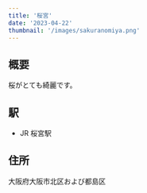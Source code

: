 ```yaml
---
title: '桜宮'
date: '2023-04-22'
thumbnail: '/images/sakuranomiya.png'
---
```


## 概要
桜がとても綺麗です。

## 駅
- JR 桜宮駅

## 住所
大阪府大阪市北区および都島区
